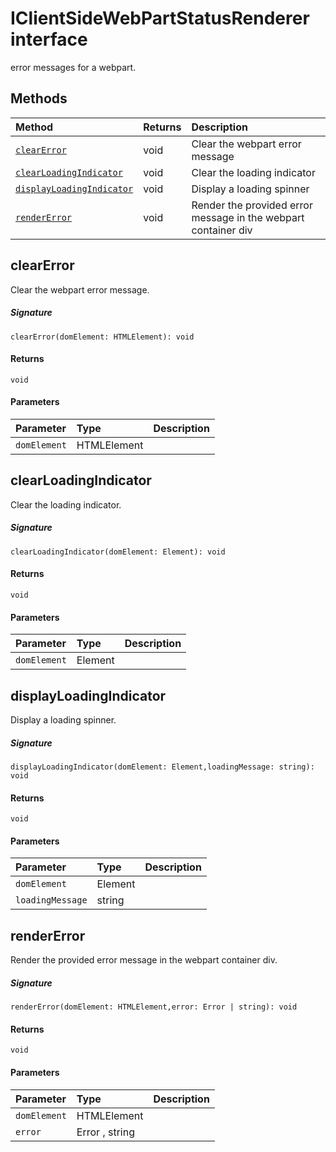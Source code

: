 # IClientSideWebPartStatusRenderer interface





error messages for a webpart.







## Methods

| Method	   |  Returns	| Description|
|:-------------|:-------|:-----------|
|[`clearError`](#clearerror~xlfc9)      | void | Clear the webpart error message |
|[`clearLoadingIndicator`](#clearloadingindicator~s6nw9)      | void | Clear the loading indicator |
|[`displayLoadingIndicator`](#displayloadingindicator~qh9g9)      | void | Display a loading spinner |
|[`renderError`](#rendererror~vxc09)      | void | Render the provided error message in the webpart container div |



## clearError

Clear the webpart error message.

##### Signature
`clearError(domElement: HTMLElement): void`

#### Returns
`void`

#### Parameters


| Parameter	   | Type    | Description |
|:-------------|:---------------|:------------|
| `domElement`    | HTMLElement |  |


## clearLoadingIndicator

Clear the loading indicator.

##### Signature
`clearLoadingIndicator(domElement: Element): void`

#### Returns
`void`

#### Parameters


| Parameter	   | Type    | Description |
|:-------------|:---------------|:------------|
| `domElement`    | Element |  |


## displayLoadingIndicator

Display a loading spinner.

##### Signature
`displayLoadingIndicator(domElement: Element,loadingMessage: string): void`

#### Returns
`void`

#### Parameters


| Parameter	   | Type    | Description |
|:-------------|:---------------|:------------|
| `domElement`    | Element |  |
| `loadingMessage`    | string |  |


## renderError

Render the provided error message in the webpart container div.

##### Signature
`renderError(domElement: HTMLElement,error: Error | string): void`

#### Returns
`void`

#### Parameters


| Parameter	   | Type    | Description |
|:-------------|:---------------|:------------|
| `domElement`    | HTMLElement |  |
| `error`    | Error , string |  |


